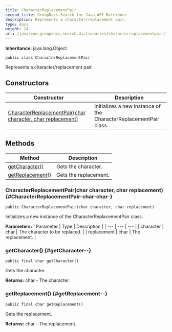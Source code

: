 ```yaml
---
title: CharacterReplacementPair
second_title: GroupDocs.Search for Java API Reference
description: Represents a character/replacement pair.
type: docs
weight: 14
url: /java/com.groupdocs.search.dictionaries/characterreplacementpair/
---
```

**Inheritance:**
java.lang.Object
```
public class CharacterReplacementPair
```

Represents a character/replacement pair.
## Constructors

| Constructor | Description |
| --- | --- |
| [CharacterReplacementPair(char character, char replacement)](#CharacterReplacementPair-char-char-) | Initializes a new instance of the  CharacterReplacementPair  class. |
## Methods

| Method | Description |
| --- | --- |
| [getCharacter()](#getCharacter--) | Gets the character. |
| [getReplacement()](#getReplacement--) | Gets the replacement. |
### CharacterReplacementPair(char character, char replacement) {#CharacterReplacementPair-char-char-}
```
public CharacterReplacementPair(char character, char replacement)
```


Initializes a new instance of the  CharacterReplacementPair  class.

**Parameters:**
| Parameter | Type | Description |
| --- | --- | --- |
| character | char | The character to be replaced. |
| replacement | char | The replacement. |

### getCharacter() {#getCharacter--}
```
public final char getCharacter()
```


Gets the character.

**Returns:**
char - The character.
### getReplacement() {#getReplacement--}
```
public final char getReplacement()
```


Gets the replacement.

**Returns:**
char - The replacement.
